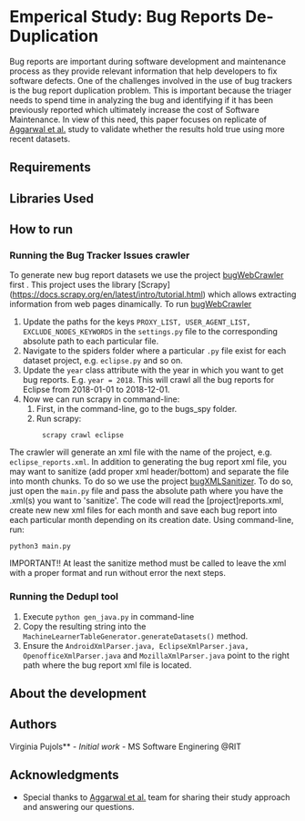 # Emperical Study: Bug Reports De-Duplication 
Bug reports are important during software development and maintenance process as they provide relevant information that help developers to fix software defects. 
One of the challenges involved in the use of bug trackers is the bug report duplication problem. This is important because the triager needs to spend time in analyzing the bug and identifying if it has been previously reported which ultimately increase the cost of Software Maintenance. In view of this need, this paper focuses on replicate of [Aggarwal et al.](https://bitbucket.org/kaggarwal32/bug-deduping-dataset) study to validate whether the results hold true using more recent datasets.

## Requirements

## Libraries Used

## How to run
### Running the Bug Tracker Issues crawler
To generate new bug report datasets we use the project [bugWebCrawler](https://github.com/dan7800/EmpericalDuplication/tree/master/bugWebCrawler) first . This project uses the library [Scrapy] (https://docs.scrapy.org/en/latest/intro/tutorial.html) which allows extracting information from web pages dinamically.
To run [bugWebCrawler](https://github.com/dan7800/EmpericalDuplication/tree/master/bugWebCrawler)
1. Update the paths for the keys `PROXY_LIST, USER_AGENT_LIST, EXCLUDE_NODES_KEYWORDS` in the `settings.py` file to the corresponding absolute path to each particular file.
2. Navigate to the spiders folder where a particular `.py` file exist for each dataset project, e.g. `eclipse.py` and so on.
3. Update the `year` class attribute with the year in which you want to get bug reports. E.g.
``` year = 2018 ```. This will crawl all the bug reports for Eclipse from 2018-01-01 to 2018-12-01. 
1. Now we can run scrapy in command-line:
    1. First, in the command-line, go to the bugs_spy folder.
    2. Run scrapy:
```
        scrapy crawl eclipse
```

The crawler will generate an xml file with the name of the project, e.g. `eclipse_reports.xml`. In addition to generating the bug report xml file, you may want to sanitize (add proper xml header/bottom) and separate the file into month chunks. 
To do so we use the project [bugXMLSanitizer](https://github.com/dan7800/EmpericalDuplication/tree/master/bugXMLSanitizer). To do so, just open the `main.py` file and pass the absolute path where you have the .xml(s) you want to 'sanitize'. The code will read the [project]reports.xml, create new new xml files for each month and save each bug report into each particular month depending on its creation date.
Using command-line, run: 
```
python3 main.py
```
IMPORTANT!! At least the sanitize method must be called to leave the xml with a proper format and run without error the next steps.

### Running the Dedupl tool
1. Execute `python gen_java.py` in command-line
2. Copy the resulting string into the `MachineLearnerTableGenerator.generateDatasets()` method.
3. Ensure the `AndroidXmlParser.java, EclipseXmlParser.java, OpenofficeXmlParser.java` and `MozillaXmlParser.java` point to the right path where the bug report xml file is located.

## About the development

## Authors

Virginia Pujols** - *Initial work* - MS Software Enginering @RIT

## Acknowledgments
* Special thanks to [Aggarwal et al.](https://bitbucket.org/kaggarwal32/bug-deduping-dataset) team for sharing their study approach and answering our questions.
